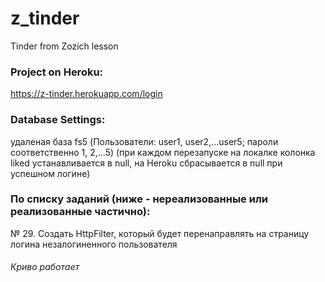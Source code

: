 # z_tinder
Tinder from Zozich lesson

### Project on Heroku:
https://z-tinder.herokuapp.com/login

### Database Settings:
удаленая база fs5 (Пользователи: user1, user2,...user5; пароли соответственно 1, 2,...5)
(при каждом перезапуске на локалке колонка liked устанавливается в null, на Heroku сбрасывается в null при успешном логине)

### По списку заданий (ниже - нереализованные или реализованные частично):

№ 29. Создать HttpFilter, который будет перенаправлять на страницу логина незалогиненного пользователя
###### Криво работает
